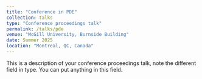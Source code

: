 ```yaml
---
title: "Conference in PDE"
collection: talks
type: "Conference proceedings talk"
permalink: /talks/pde
venue: "McGill University, Burnside Building"
date: Summer 2025
location: "Montreal, QC, Canada"
---
```


This is a description of your conference proceedings talk, note the different field in type. You can put anything in this field.
